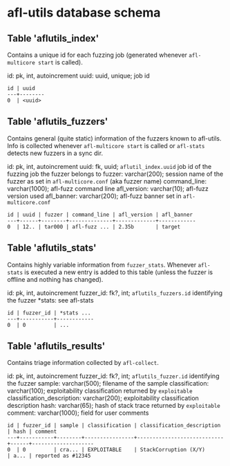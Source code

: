 # afl-utils database schema

## Table 'aflutils_index'

Contains a unique id for each fuzzing job (generated whenever `afl-multicore start` is called).

id: pk, int, autoincrement
uuid: uuid, unique; job id

    id | uuid
    ---+--------
    0  | <uuid>

## Table 'aflutils_fuzzers'

Contains general (quite static) information of the fuzzers known to afl-utils. Info is collected whenever
`afl-multicore start` is called or `afl-stats` detects new fuzzers in a sync dir.

id: pk, int, autoincrement
uuid: fk, uuid; `aflutil_index.uuid` job id of the fuzzing job the fuzzer belongs to
fuzzer: varchar(200); session name of the fuzzer as set in `afl-multicore.conf` (aka fuzzer name) 
command_line: varchar(1000); afl-fuzz command line
afl_version: varchar(10); afl-fuzz version used
afl_banner: varchar(200); afl-fuzz banner set in `afl-multicore.conf`

    id | uuid | fuzzer | command_line | afl_version | afl_banner
    ---+------+--------+--------------+-------------+------------
    0  | 12.. | tar000 | afl-fuzz ... | 2.35b       | target

## Table 'aflutils_stats'

Contains highly variable information from `fuzzer_stats`. Whenever `afl-stats` is executed a new entry
is added to this table (unless the fuzzer is offline and nothing has changed).

id: pk, int, autoincrement
fuzzer_id: fk?, int; `aflutils_fuzzers.id` identifying the fuzzer
*stats: see afl-stats

    id | fuzzer_id | *stats ...
    ---+-----------+------------
    0  | 0         | ...

## Table 'aflutils_results'

Contains triage information collected by `afl-collect`.

id: pk, int, autoincrement
fuzzer_id: fk?, int; `aflutils_fuzzer.id` identifying the fuzzer
sample: varchar(500); filename of the sample
classification: varchar(100); exploitability classification returned by `exploitable`
classification_description: varchar(200); exploitability classification description
hash: varchar(65); hash of stack trace returned by `exploitable`
comment: varchar(1000); field for user comments

    id | fuzzer_id | sample | classification | classification_description | hash | comment
    ---+-----------+--------+----------------+----------------------------+------+--------------------
    0  | 0         | cra... | EXPLOITABLE    | StackCorruption (X/Y)      | a... | reported as #12345
